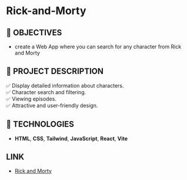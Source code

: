 # Rick-and-Morty

## **📌 OBJECTIVES**

- create a Web App where you can search for any character from Rick and Morty

## **📌 PROJECT DESCRIPTION**

✅ Display detailed information about characters.
<br />
✅ Character search and filtering. 
<br />
✅ Viewing episodes.
<br />
✅ Attractive and user-friendly design.
<br />

## **🦾 TECHNOLOGIES**

-  **HTML**, **CSS**, **Tailwind**, **JavaScript**, **React**, **Vite**

## **LINK**

- <a href="https://rick-and-morty.sebastian-campos.com/" target="_blank">Rick and Morty</a>